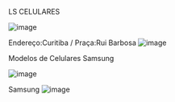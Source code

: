 LS  CELULARES

![image](https://user-images.githubusercontent.com/114025479/205997922-b8146da8-96d7-4d1a-8160-785f2252aa82.png)

Endereço:Curitiba / Praça:Rui Barbosa
![image](https://user-images.githubusercontent.com/114025479/205998529-842038ac-2489-4b39-94a5-0eba653990a2.png)


Modelos de Celulares
Samsung

![image](https://user-images.githubusercontent.com/114025479/205999380-2c609037-3737-4882-a8a3-b7614258c898.png)


Samsung
![image](https://user-images.githubusercontent.com/114025479/205999891-973d8d47-2fe2-4018-abfc-c3875b81dc02.png)

